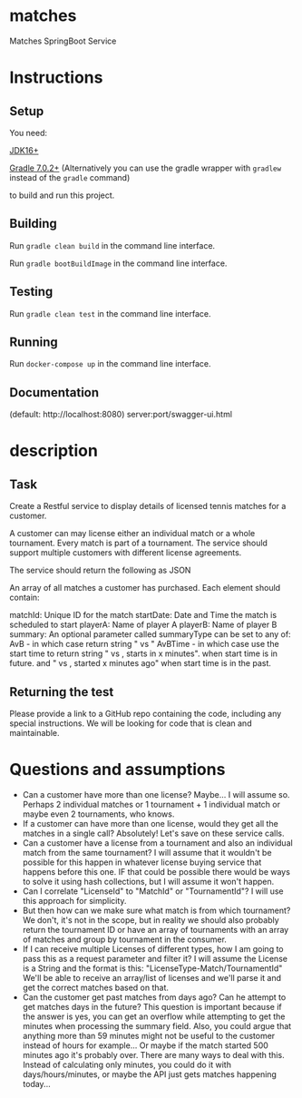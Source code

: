 # matches

Matches SpringBoot Service

# Instructions

## Setup

You need:

[JDK16+](https://jdk.java.net/)

[Gradle 7.0.2+](https://gradle.org/releases/)
(Alternatively you can use the gradle wrapper with `gradlew` instead of the `gradle` command)

to build and run this project.

## Building

Run `gradle clean build` in the command line interface.

Run `gradle bootBuildImage` in the command line interface.

## Testing

Run `gradle clean test` in the command line interface.

## Running

Run `docker-compose up` in the command line interface.

## Documentation
(default: http://localhost:8080)
server:port/swagger-ui.html

# description

## Task

Create a Restful service to display details of licensed tennis matches for a customer.

A customer can may license either an individual match or a whole tournament. Every match is part of a tournament. The
service should support multiple customers with different license agreements.

The service should return the following as JSON

An array of all matches a customer has purchased. Each element should contain:

matchId: Unique ID for the match startDate: Date and Time the match is scheduled to start playerA: Name of player A
playerB: Name of player B summary: An optional parameter called summaryType can be set to any of:
AvB - in which case return string "<playerA> vs <playerB>"
AvBTime - in which case use the start time to return string "<playerA> vs <playerB>, starts in x minutes". when start
time is in future. and "<playerA> vs <playerB>, started x minutes ago" when start time is in the past.

## Returning the test

Please provide a link to a GitHub repo containing the code, including any special instructions. We will be looking for
code that is clean and maintainable.

# Questions and assumptions

* Can a customer have more than one license? Maybe... I will assume so. Perhaps 2 individual matches or 1 tournament + 1
  individual match or maybe even 2 tournaments, who knows.
* If a customer can have more than one license, would they get all the matches in a single call? Absolutely! Let's save
  on these service calls.
* Can a customer have a license from a tournament and also an individual match from the same tournament? I will assume
  that it wouldn't be possible for this happen in whatever license buying service that happens before this one. IF that
  could be possible there would be ways to solve it using hash collections, but I will assume it won't happen.
* Can I correlate "LicenseId" to "MatchId" or "TournamentId"? I will use this approach for simplicity.
* But then how can we make sure what match is from which tournament? We don't, it's not in the scope, but in reality we
  should also probably return the tournament ID or have an array of tournaments with an array of matches and group by
  tournament in the consumer.
* If I can receive multiple Licenses of different types, how I am going to pass this as a request parameter and filter
  it? I will assume the License is a String and the format is this: "LicenseType-Match/TournamentId" We'll be able to
  receive an array/list of licenses and we'll parse it and get the correct matches based on that.
* Can the customer get past matches from days ago? Can he attempt to get matches days in the future? This question is
  important because if the answer is yes, you can get an overflow while attempting to get the minutes when processing
  the summary field. Also, you could argue that anything more than 59 minutes might not be useful to the customer
  instead of hours for example... Or maybe if the match started 500 minutes ago it's probably over. There are many ways
  to deal with this. Instead of calculating only minutes, you could do it with days/hours/minutes, or maybe the API just
  gets matches happening today... 